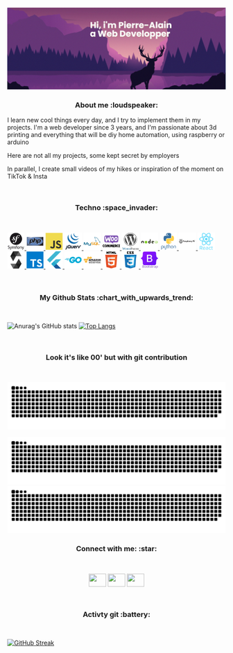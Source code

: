 
![MasterHead](./images/banner.png)

<h3 align="center">About me :loudspeaker:</h3>

<p>I learn new cool things every day, and I try to implement them in my projects. I'm a web developer since 3 years, and I'm passionate about 3d printing and everything that will be diy home automation, using raspberry or arduino</p>
<p>Here are not all my projects, some kept secret by employers</p>

<p>In parallel, I create small videos of my hikes or inspiration of the moment on TikTok & Insta </p>
<br>
<h3 align="center">Techno :space_invader:</h3>

<br>
<p align="left"> 
<a href="#" target="_blank"> <img src="./images/symfony-original-wordmark.svg" alt="python" width="40" height="40"/> </a> 
<a href="#" target="_blank"> <img src="./images/php-original.svg" alt="linux" width="40" height="40"/> </a> 
<a href="#" target="_blank"> <img src="./images/javascript-original.svg" alt="figma" width="40" height="40"/><a> 
<a href="#" target="_blank"> <img src="./images/jquery-original-wordmark.svg" alt="flutter" width="40" height="40"/> </a> 
<a href="#" target="_blank"> <img src="./images/mysql-original-wordmark.svg" alt="git" width="40" height="40"/> </a> 
<a href="#" target="_blank"> <img src="./images/woocommerce-original-wordmark.svg" alt="python" width="40" height="40"/> </a> 
<a href="#" target="_blank"> <img src="./images/wordpress-original.svg" alt="python" width="40" height="40"/> </a> 
<a href="#" target="_blank"> <img src="./images/nodejs-original-wordmark.svg" alt="html5" width="40" height="40"/> </a> 
<a href="#" target="_blank"> <img src="./images/python-original-wordmark.svg" alt="photoshop" width="40" height="40"/> </a> 
<a href="#" target="_blank"> <img src="./images/raspberrypi-line-wordmark.svg" alt="python" width="40" height="40"/> </a> 
<a href="#" target="_blank"> <img src="./images/react-original-wordmark.svg" alt="python" width="40" height="40"/> </a> 
<a href="#" target="_blank"> <img src="./images/solidity-original.svg" alt="python" width="40" height="40"/> </a> 
<a href="#" target="_blank"> <img src="./images/typescript-original.svg" alt="python" width="40" height="40"/> </a> 
<a href="#" target="_blank"> <img src="./images/flutter-original.svg" alt="cplusplus" width="40" height="40"/> </a> 
<a href="#" target="_blank"> <img src="./images/go-original-wordmark.svg" alt="css3" width="40" height="40"/> </a> 
<a href="#" target="_blank"> <img src="./images/amazonwebservices-original-wordmark.svg" alt="css3" width="40" height="40"/> </a> 
<a href="#" target="_blank"> <img src="./images/html5-original-wordmark.svg" alt="css3" width="40" height="40"/> </a> 
<a href="#" target="_blank"> <img src="./images/css3-original-wordmark.svg" alt="css3" width="40" height="40"/> </a> 
<a href="#" target="_blank"> <img src="./images/bootstrap-original-wordmark.svg" alt="css3" width="40" height="40"/> </a>  
</p>


<br>
<h3 align="center">My Github Stats :chart_with_upwards_trend:</h3> 
<br>

![Anurag's GitHub stats](https://github-readme-stats.vercel.app/api?username=ClaudieFaukan&show_icons=true&theme=radical)
[![Top Langs](https://github-readme-stats.vercel.app/api/top-langs/?username=ClaudieFaukan&theme=radical&layout=compact&card_width=290)](https://github.com/anuraghazra/github-readme-stats)

<br>
<h3 align="center">Look it's like 00' but with git contribution</h3>
<br>

<a href="#" target="_blank"> <img src="./images/github-user-contribution.svg" alt="snake git"/> </a>  

![GitHub Snake Light](./github-contribution-grid-snake.svg#gh-light-mode-only)
![GitHub Snake dark](./github-contribution-grid-snake-dark.svg?#gh-dark-mode-only)
<br>
<h3 align="center">Connect with me: :star:</h3>
<br>
<p align="center">
<a href="[your link](https://twitter.com/tytoon76)" target="blank"><img align="center" src="https://cdn.jsdelivr.net/npm/simple-icons@3.0.1/icons/twitter.svg" alt="" height="30" width="40" /></a>
<a href="[your link](https://www.linkedin.com/in/pierrealain-petrel/)" target="blank"><img align="center" src="https://cdn.jsdelivr.net/npm/simple-icons@3.0.1/icons/linkedin.svg" alt="" height="30" width="40" /></a>
<a href="[your link](https://www.instagram.com/pap_agency_/)" target="blank"><img align="center" src="https://cdn.jsdelivr.net/npm/simple-icons@3.0.1/icons/instagram.svg" alt="" height="30" width="40" /></a>
</p>
<br>
<h3 align="center">Activty git :battery:</h3>
<br>

[![GitHub Streak](https://github-readme-streak-stats.herokuapp.com/?user=ClaudieFaukan&theme=radical)](https://git.io/streak-stats)

